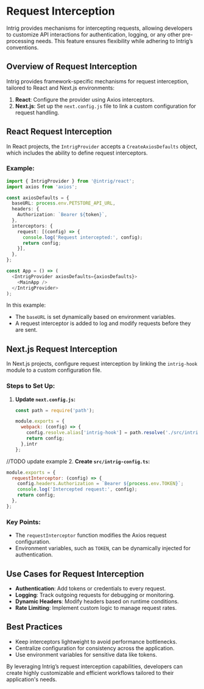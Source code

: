 # Request Interception

Intrig provides mechanisms for intercepting requests, allowing developers to customize API interactions for authentication, logging, or any other pre-processing needs. This feature ensures flexibility while adhering to Intrig’s conventions.

## **Overview of Request Interception**

Intrig provides framework-specific mechanisms for request interception, tailored to React and Next.js environments:

1. **React**: Configure the provider using Axios interceptors.
2. **Next.js**: Set up the `next.config.js` file to link a custom configuration for request handling.

## **React Request Interception**

In React projects, the `IntrigProvider` accepts a `CreateAxiosDefaults` object, which includes the ability to define request interceptors.

### Example:

```typescript
import { IntrigProvider } from '@intrig/react';
import axios from 'axios';

const axiosDefaults = {
  baseURL: process.env.PETSTORE_API_URL,
  headers: {
    Authorization: `Bearer ${token}`,
  },
  interceptors: {
    request: [(config) => {
      console.log('Request intercepted:', config);
      return config;
    }],
  },
};

const App = () => (
  <IntrigProvider axiosDefaults={axiosDefaults}>
    <MainApp />
  </IntrigProvider>
);
```

In this example:

- The `baseURL` is set dynamically based on environment variables.
- A request interceptor is added to log and modify requests before they are sent.

## **Next.js Request Interception**

In Next.js projects, configure request interception by linking the `intrig-hook` module to a custom configuration file.

### Steps to Set Up:

1. **Update ********`next.config.js`********:**

   ```javascript
   const path = require('path');

   module.exports = {
     webpack: (config) => {
       config.resolve.alias['intrig-hook'] = path.resolve('./src/intrig-config.ts');
       return config;
     },intr
   };
   ```
//TODO update example
2. **Create ********`src/intrig-config.ts`********:**

   ```javascript
   module.exports = {
     requestInterceptor: (config) => {
       config.headers.Authorization = `Bearer ${process.env.TOKEN}`;
       console.log('Intercepted request:', config);
       return config;
     },
   };
   ```

### Key Points:

- The `requestInterceptor` function modifies the Axios request configuration.
- Environment variables, such as `TOKEN`, can be dynamically injected for authentication.

## **Use Cases for Request Interception**

- **Authentication**: Add tokens or credentials to every request.
- **Logging**: Track outgoing requests for debugging or monitoring.
- **Dynamic Headers**: Modify headers based on runtime conditions.
- **Rate Limiting**: Implement custom logic to manage request rates.

## **Best Practices**

- Keep interceptors lightweight to avoid performance bottlenecks.
- Centralize configuration for consistency across the application.
- Use environment variables for sensitive data like tokens.

By leveraging Intrig’s request interception capabilities, developers can create highly customizable and efficient workflows tailored to their application's needs.

